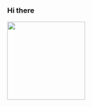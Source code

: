 ### Hi there
<div>

<a href="https://github.com/jdgabriel">
  <img height="180em" src="https://github-readme-stats.vercel.app/api?username=jdgabriel&show_icons=true&theme=merko&include_all_commits=true&count_private=true"/> 
 
<!--  ![Snake animation](https://github.com/jdgabriel/jdgabriel/blob/output/github-contribution-grid-snake.svg) -->
  
 </div>
